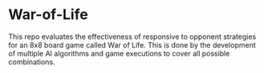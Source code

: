 # War-of-Life
This repo evaluates the effectiveness of responsive to opponent strategies for an 8x8 board game called War of Life.  This is done by the development of multiple AI algorithms and game executions to cover all possible combinations.

